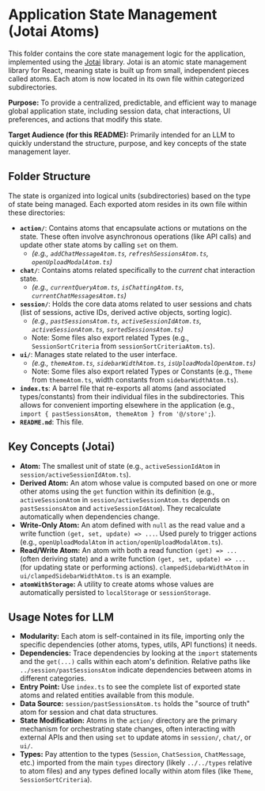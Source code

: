 # Application State Management (Jotai Atoms)

This folder contains the core state management logic for the application, implemented using the [Jotai](https://jotai.org/) library. Jotai is an atomic state management library for React, meaning state is built up from small, independent pieces called atoms. Each atom is now located in its own file within categorized subdirectories.

**Purpose:** To provide a centralized, predictable, and efficient way to manage global application state, including session data, chat interactions, UI preferences, and actions that modify this state.

**Target Audience (for this README):** Primarily intended for an LLM to quickly understand the structure, purpose, and key concepts of the state management layer.

## Folder Structure

The state is organized into logical units (subdirectories) based on the type of state being managed. Each exported atom resides in its own file within these directories:

*   **`action/`**: Contains atoms that encapsulate actions or mutations on the state. These often involve asynchronous operations (like API calls) and update other state atoms by calling `set` on them.
    *   *(e.g., `addChatMessageAtom.ts`, `refreshSessionsAtom.ts`, `openUploadModalAtom.ts`)*
*   **`chat/`**: Contains atoms related specifically to the *current* chat interaction state.
    *   *(e.g., `currentQueryAtom.ts`, `isChattingAtom.ts`, `currentChatMessagesAtom.ts`)*
*   **`session/`**: Holds the core data atoms related to user sessions and chats (list of sessions, active IDs, derived active objects, sorting logic).
    *   *(e.g., `pastSessionsAtom.ts`, `activeSessionIdAtom.ts`, `activeSessionAtom.ts`, `sortedSessionsAtom.ts`)*
    *   Note: Some files also export related Types (e.g., `SessionSortCriteria` from `sessionSortCriteriaAtom.ts`).
*   **`ui/`**: Manages state related to the user interface.
    *   *(e.g., `themeAtom.ts`, `sidebarWidthAtom.ts`, `isUploadModalOpenAtom.ts`)*
    *   Note: Some files also export related Types or Constants (e.g., `Theme` from `themeAtom.ts`, width constants from `sidebarWidthAtom.ts`).
*   **`index.ts`**: A barrel file that re-exports all atoms (and associated types/constants) from their individual files in the subdirectories. This allows for convenient importing elsewhere in the application (e.g., `import { pastSessionsAtom, themeAtom } from '@/store';`).
*   **`README.md`**: This file.

## Key Concepts (Jotai)

*   **Atom:** The smallest unit of state (e.g., `activeSessionIdAtom` in `session/activeSessionIdAtom.ts`).
*   **Derived Atom:** An atom whose value is computed based on one or more other atoms using the `get` function within its definition (e.g., `activeSessionAtom` in `session/activeSessionAtom.ts` depends on `pastSessionsAtom` and `activeSessionIdAtom`). They recalculate automatically when dependencies change.
*   **Write-Only Atom:** An atom defined with `null` as the read value and a write function `(get, set, update) => ...`. Used purely to trigger actions (e.g., `openUploadModalAtom` in `action/openUploadModalAtom.ts`).
*   **Read/Write Atom:** An atom with both a read function `(get) => ...` (often deriving state) and a write function `(get, set, update) => ...` (for updating state or performing actions). `clampedSidebarWidthAtom` in `ui/clampedSidebarWidthAtom.ts` is an example.
*   **`atomWithStorage`:** A utility to create atoms whose values are automatically persisted to `localStorage` or `sessionStorage`.

## Usage Notes for LLM

*   **Modularity:** Each atom is self-contained in its file, importing only the specific dependencies (other atoms, types, utils, API functions) it needs.
*   **Dependencies:** Trace dependencies by looking at the `import` statements and the `get(...)` calls within each atom's definition. Relative paths like `../session/pastSessionsAtom` indicate dependencies between atoms in different categories.
*   **Entry Point:** Use `index.ts` to see the complete list of exported state atoms and related entities available from this module.
*   **Data Source:** `session/pastSessionsAtom.ts` holds the "source of truth" atom for session and chat data structures.
*   **State Modification:** Atoms in the `action/` directory are the primary mechanism for orchestrating state changes, often interacting with external APIs and then using `set` to update atoms in `session/`, `chat/`, or `ui/`.
*   **Types:** Pay attention to the types (`Session`, `ChatSession`, `ChatMessage`, etc.) imported from the main `types` directory (likely `../../types` relative to atom files) and any types defined locally within atom files (like `Theme`, `SessionSortCriteria`).
